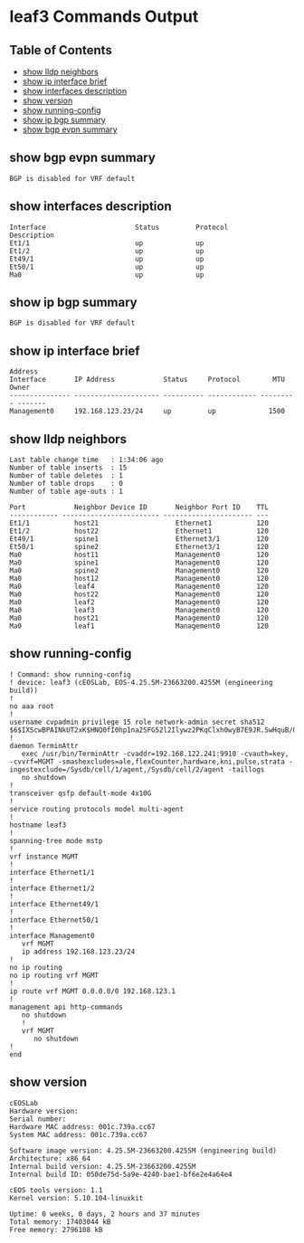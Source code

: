 # leaf3 Commands Output

## Table of Contents

- [show lldp neighbors](#show-lldp-neighbors)
- [show ip interface brief](#show-ip-interface-brief)
- [show interfaces description](#show-interfaces-description)
- [show version](#show-version)
- [show running-config](#show-running-config)
- [show ip bgp summary](#show-ip-bgp-summary)
- [show bgp evpn summary](#show-bgp-evpn-summary)
## show bgp evpn summary

```
BGP is disabled for VRF default
```
## show interfaces description

```
Interface                      Status         Protocol           Description
Et1/1                          up             up                 
Et1/2                          up             up                 
Et49/1                         up             up                 
Et50/1                         up             up                 
Ma0                            up             up
```
## show ip bgp summary

```
BGP is disabled for VRF default
```
## show ip interface brief

```
Address 
Interface       IP Address            Status     Protocol        MTU    Owner   
--------------- --------------------- ---------- ------------ --------- ------- 
Management0     192.168.123.23/24     up         up             1500
```
## show lldp neighbors

```
Last table change time   : 1:34:06 ago
Number of table inserts  : 15
Number of table deletes  : 1
Number of table drops    : 0
Number of table age-outs : 1

Port            Neighbor Device ID       Neighbor Port ID    TTL 
------------ ------------------------ ---------------------- --- 
Et1/1           host21                   Ethernet1           120 
Et1/2           host22                   Ethernet1           120 
Et49/1          spine1                   Ethernet3/1         120 
Et50/1          spine2                   Ethernet3/1         120 
Ma0             host11                   Management0         120 
Ma0             spine1                   Management0         120 
Ma0             spine2                   Management0         120 
Ma0             host12                   Management0         120 
Ma0             leaf4                    Management0         120 
Ma0             host22                   Management0         120 
Ma0             leaf2                    Management0         120 
Ma0             leaf3                    Management0         120 
Ma0             host21                   Management0         120 
Ma0             leaf1                    Management0         120
```
## show running-config

```
! Command: show running-config
! device: leaf3 (cEOSLab, EOS-4.25.5M-23663200.4255M (engineering build))
!
no aaa root
!
username cvpadmin privilege 15 role network-admin secret sha512 $6$IXScwBPAINkUT2xK$HNQ0fI0hp1na2SFG52l2Ilywz2PKqClxh0wyB7E9JR.SwHquB/OZC.zWvy2gQGxk2wOYzzqRGnLvdVkZhj/c..
!
daemon TerminAttr
   exec /usr/bin/TerminAttr -cvaddr=192.168.122.241:9910 -cvauth=key, -cvvrf=MGMT -smashexcludes=ale,flexCounter,hardware,kni,pulse,strata -ingestexclude=/Sysdb/cell/1/agent,/Sysdb/cell/2/agent -taillogs
   no shutdown
!
transceiver qsfp default-mode 4x10G
!
service routing protocols model multi-agent
!
hostname leaf3
!
spanning-tree mode mstp
!
vrf instance MGMT
!
interface Ethernet1/1
!
interface Ethernet1/2
!
interface Ethernet49/1
!
interface Ethernet50/1
!
interface Management0
   vrf MGMT
   ip address 192.168.123.23/24
!
no ip routing
no ip routing vrf MGMT
!
ip route vrf MGMT 0.0.0.0/0 192.168.123.1
!
management api http-commands
   no shutdown
   !
   vrf MGMT
      no shutdown
!
end
```
## show version

```
cEOSLab
Hardware version: 
Serial number: 
Hardware MAC address: 001c.739a.cc67
System MAC address: 001c.739a.cc67

Software image version: 4.25.5M-23663200.4255M (engineering build)
Architecture: x86_64
Internal build version: 4.25.5M-23663200.4255M
Internal build ID: 050de75d-5a9e-4240-bae1-bf6e2e4a64e4

cEOS tools version: 1.1
Kernel version: 5.10.104-linuxkit

Uptime: 0 weeks, 0 days, 2 hours and 37 minutes
Total memory: 17403044 kB
Free memory: 2796108 kB
```

